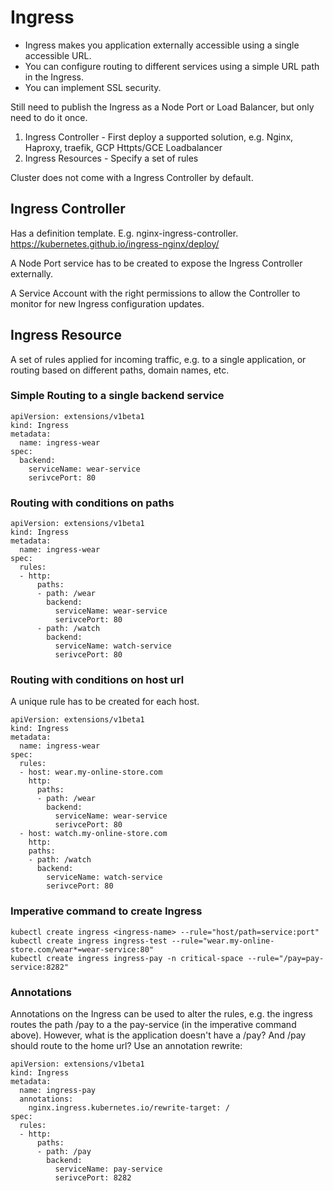 # Ingress

- Ingress makes you application externally accessible using a single accessible URL.  
- You can configure routing to different services using a simple URL path in the Ingress.  
- You can implement SSL security.  

Still need to publish the Ingress as a Node Port or Load Balancer, but only need to do it once.


1. Ingress Controller -  First deploy a supported solution, e.g. Nginx, Haproxy, traefik, GCP Httpts/GCE Loadbalancer
2. Ingress Resources -  Specify a set of rules

Cluster does not come with a Ingress Controller by default.


## Ingress Controller
Has a definition template.
E.g. nginx-ingress-controller. 
https://kubernetes.github.io/ingress-nginx/deploy/

A Node Port service has to be created to expose the Ingress Controller externally.  

A Service Account with the right permissions to allow the Controller to monitor for new Ingress configuration updates.  

## Ingress Resource
A set of rules applied for incoming traffic, e.g. to a single application, or routing based on different paths, domain names, etc.  

### Simple Routing to a single backend service
```
apiVersion: extensions/v1beta1
kind: Ingress
metadata:
  name: ingress-wear
spec:
  backend:
    serviceName: wear-service
    serivcePort: 80
```

### Routing with conditions on paths
```
apiVersion: extensions/v1beta1
kind: Ingress
metadata:
  name: ingress-wear
spec:
  rules:
  - http:
      paths:
      - path: /wear
        backend:
          serviceName: wear-service
          serivcePort: 80
      - path: /watch
        backend:
          serviceName: watch-service
          serivcePort: 80
```

### Routing with conditions on host url
A unique rule has to be created for each host.
```
apiVersion: extensions/v1beta1
kind: Ingress
metadata:
  name: ingress-wear
spec:
  rules:
  - host: wear.my-online-store.com
    http:
      paths:
      - path: /wear
        backend:
          serviceName: wear-service
          serivcePort: 80
  - host: watch.my-online-store.com
    http:
    paths:
    - path: /watch
      backend:
        serviceName: watch-service
        serivcePort: 80
```

### Imperative command to create Ingress
```
kubectl create ingress <ingress-name> --rule="host/path=service:port"
kubectl create ingress ingress-test --rule="wear.my-online-store.com/wear*=wear-service:80"
kubectl create ingress ingress-pay -n critical-space --rule="/pay=pay-service:8282"
```

### Annotations
Annotations on the Ingress can be used to alter the rules, e.g. the ingress routes the path /pay to a the pay-service (in the imperative command above).
However, what is the application doesn't have a /pay? And /pay should route to the home url? Use an annotation rewrite:  
```
apiVersion: extensions/v1beta1
kind: Ingress
metadata:
  name: ingress-pay
  annotations:
    nginx.ingress.kubernetes.io/rewrite-target: /
spec:
  rules:
  - http:
      paths:
      - path: /pay
        backend:
          serviceName: pay-service
          serivcePort: 8282
```
